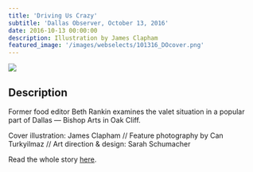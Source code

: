 ```yaml
---
title: 'Driving Us Crazy'
subtitle: 'Dallas Observer, October 13, 2016'
date: 2016-10-13 00:00:00
description: Illustration by James Clapham
featured_image: '/images/webselects/101316_DOcover.png'
---
```


![](/images/webselects/101316_DOcover.png)

## Description

Former food editor Beth Rankin examines the valet situation in a popular part of Dallas — Bishop Arts in Oak Cliff. 

Cover illustration: James Clapham  // Feature photography by Can Turkyilmaz // Art direction & design: Sarah Schumacher

Read the whole story [here](https://www.dallasobserver.com/restaurants/driving-us-crazy-parking-leads-to-headaches-in-dallas-biggest-dining-neighborhoods-8779800). 